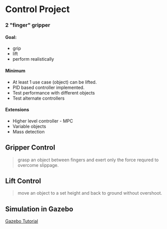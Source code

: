 # Control Project
### 2 "finger" gripper

#### Goal:
+ grip
+ lift
+ perform realistically

#### Minimum
+ At least 1 use case (object) can be lifted.
+ PID based controller implemented.
+ Test performance with different objects
+ Test alternate controllers

#### Extensions
+ Higher level controller - MPC
+ Variable objects
+ Mass detection

## Gripper Control
> grasp an object between fingers and exert only the force requred to overcome slippage.

## Lift Control
> move an object to a set height and back to ground without overshoot.

## Simulation in Gazebo
[Gazebo Tutorial](http://gazebosim.org/tutorials/?tut=simple_gripper)
